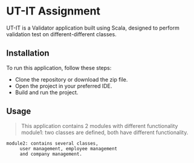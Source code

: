 # UT-IT Assignment

UT-IT is a Validator application built using Scala, designed to perform validation test on different-different classes.

## Installation

To run this application, follow these steps:

* Clone the repository or download the zip file.
* Open the project in your preferred IDE.
* Build and run the project.

## Usage

> This application contains 2 modules with different functionality 
    module1: two classes are defined, 
         both have different functionality.

    module2: contains several classes, 
         user management, employee management
         and company management.
    
